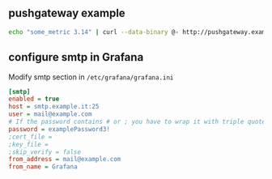 ## pushgateway example

```bash
echo "some_metric 3.14" | curl --data-binary @- http://pushgateway.example.org:9091/metrics/job/some_job
```

## configure smtp in Grafana

Modify smtp section in `/etc/grafana/grafana.ini`

```ini
[smtp]
enabled = true
host = smtp.example.it:25
user = mail@example.com
# If the password contains # or ; you have to wrap it with triple quotes. Ex """#password;"""
password = examplePassword3!
;cert_file =
;key_file =
;skip_verify = false
from_address = mail@example.com
from_name = Grafana
```